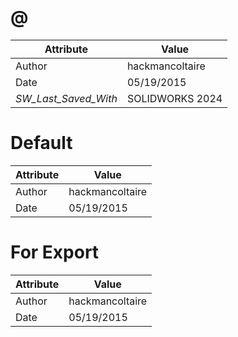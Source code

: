 # @
| Attribute | Value |
| ---  | ---     |
| Author | hackmancoltaire |
| Date | 05/19/2015 |
| _SW_Last_Saved_With_ | SOLIDWORKS 2024 |
# Default
| Attribute | Value |
| ---  | ---     |
| Author | hackmancoltaire |
| Date | 05/19/2015 |
# For Export
| Attribute | Value |
| ---  | ---     |
| Author | hackmancoltaire |
| Date | 05/19/2015 |
